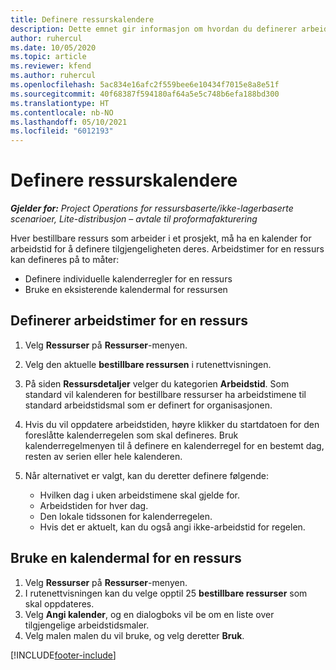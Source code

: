 ```yaml
---
title: Definere ressurskalendere
description: Dette emnet gir informasjon om hvordan du definerer arbeidstidskalendrene for ressurser i Project Operations.
author: ruhercul
ms.date: 10/05/2020
ms.topic: article
ms.reviewer: kfend
ms.author: ruhercul
ms.openlocfilehash: 5ac834e16afc2f559bee6e10434f7015e8a8e51f
ms.sourcegitcommit: 40f68387f594180af64a5e5c748b6efa188bd300
ms.translationtype: HT
ms.contentlocale: nb-NO
ms.lasthandoff: 05/10/2021
ms.locfileid: "6012193"
---
```

# <a name="define-resource-calendars"></a>Definere ressurskalendere

_**Gjelder for:** Project Operations for ressursbaserte/ikke-lagerbaserte scenarioer, Lite-distribusjon – avtale til proformafakturering_

Hver bestillbare ressurs som arbeider i et prosjekt, må ha en kalender for arbeidstid for å definere tilgjengeligheten deres. Arbeidstimer for en ressurs kan defineres på to måter: 

   - Definere individuelle kalenderregler for en ressurs
   - Bruke en eksisterende kalendermal for ressursen

## <a name="define-a-resources-working-hours"></a>Definerer arbeidstimer for en ressurs

1. Velg **Ressurser** på **Ressurser**-menyen.
2. Velg den aktuelle **bestillbare ressursen** i rutenettvisningen.
3. På siden **Ressursdetaljer** velger du kategorien **Arbeidstid**. Som standard vil kalenderen for bestillbare ressurser ha arbeidstimene til standard arbeidstidsmal som er definert for organisasjonen.
4. Hvis du vil oppdatere arbeidstiden, høyre klikker du startdatoen for den foreslåtte kalenderregelen som skal defineres. Bruk kalenderregelmenyen til å definere en kalenderregel for en bestemt dag, resten av serien eller hele kalenderen.
5. Når alternativet er valgt, kan du deretter definere følgende:

    - Hvilken dag i uken arbeidstimene skal gjelde for.
    - Arbeidstiden for hver dag.
    - Den lokale tidssonen for kalenderregelen.
    - Hvis det er aktuelt, kan du også angi ikke-arbeidstid for regelen.

## <a name="applying-a-calendar-template-to-a-resource"></a>Bruke en kalendermal for en ressurs

1. Velg **Ressurser** på **Ressurser**-menyen.
2. I rutenettvisningen kan du velge opptil 25 **bestillbare ressurser** som skal oppdateres.
3. Velg **Angi kalender**, og en dialogboks vil be om en liste over tilgjengelige arbeidstidsmaler.
4. Velg malen malen du vil bruke, og velg deretter **Bruk**.


[!INCLUDE[footer-include](../includes/footer-banner.md)]